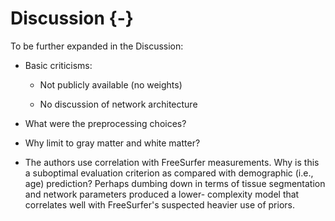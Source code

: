 
# Discussion {-}


To be further expanded in the Discussion:

* Basic criticisms:

    * Not publicly available (no weights)

    * No discussion of network architecture

* What were the preprocessing choices?

* Why limit to gray matter and white matter?

* The authors use correlation with FreeSurfer measurements.  Why is this a suboptimal
evaluation criterion as compared with demographic (i.e., age) prediction?  Perhaps
dumbing down in terms of tissue segmentation and network parameters produced a lower-
complexity model that correlates well with FreeSurfer's suspected heavier use of priors.


<!-- One of the significant advantages of interfacing a deep learning library to ANTs
is the accessibility of certain tools used in deep learning design.  For
example, in [@Tustison:2019aa], we proposed employing ANTs template building
for biologically-constrained data augmentation.  Many deformable approaches to
image-based data augmentation use randomly generated displacement fields
whereas, with ANTs-based deep learning, we can constrain simulated data to
reside within the space of plausible shapes pertaining to a specific domain.  It
should be noted that all of these software libraries are organized under the
ANTsX ecosystem on GitHub which allows the developers to monitor current
software status and interact with the larger ANTs community. -->

<!--
\begin{figure}[htb]
  \centering
    \includegraphics[width=0.75\textwidth]{Figures/antsx.pdf}
  \caption{ANTsX ecosystem showing internal and external dependencies.}
  \label{fig:antsx}
\end{figure}
 -->

